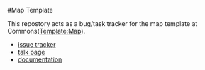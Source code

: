 #Map Template

This repostory acts as a bug/task tracker for the map template at Commons([Template:Map](https://commons.wikimedia.org/wiki/Template:Map)).

* [issue tracker](https://github.com/wikimaps-dev/maptemplate/issues)
* [talk page](https://commons.wikimedia.org/wiki/Template_talk:Map)
* [documentation](https://commons.wikimedia.org/wiki/Template:Map)

